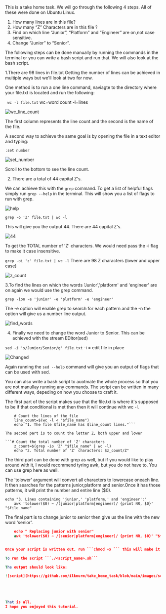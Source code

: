 This is a take home task. We will go through the following 4 steps. All of these were done on Ubuntu Linux.

1. How many lines are in this file?
2. How many “Z” Characters are in this file ?
3. Find on which line  “Junior”, “Platform” and “Engineer” are on,not case
sensitive.
4. Change “Junior” to “Senior”.

The following steps can be done manually by running the commands in the terminal or you can write a bash script and run that. We will also look at the bash script.

1.There are 98 lines in file.txt
Getting the number of lines can be achieved in multiple ways but we'll look at two for now. 

One method is to run a one line command, naviagte to the directory where your file.txt is located and run the following:

``` wc -l file.txt```  wc=word count  -l=lines

![wc_line_count](https://github.com/ilknurm/take_home_task/blob/main/images/wc_line_count.png)

The first column represents the line count and the second is the name of the file.

A second way to achieve the same goal is by opening the file in a text editor and typing:

```:set number```

![set_number](https://github.com/ilknurm/take_home_task/blob/main/images/set_number.png)

Scroll to the bottom to see the line count.

2. There are a total of 44 capital Z's.

We can achieve this with the ``` grep ``` command. To get a list of helpful flags simply run ``` grep --help ``` in the terminal. This will show you a list of flags to run with grep.

![help](https://github.com/ilknurm/take_home_task/blob/main/images/help.png)

``` grep -o 'Z' file.txt | wc -l ```

This will give you the output 44. There are 44 capital Z's.


![44](https://github.com/ilknurm/take_home_task/blob/main/images/44.png)

To get the TOTAL number of 'Z' characters. We would need pass the -i flag to make it case insensitive.

``` grep -oi 'z' file.txt | wc -l ``` 
There are 98 Z characters (lower and upper case)

![z_count](https://github.com/ilknurm/take_home_task/blob/main/images/total_Z.png)

3.To find the lines on which the words 'Junior','platform' and 'engineer' are on again we would use the grep command.

``` grep -ion -e 'junior' -e 'platform' -e 'engineer' ```

The -e option will enable grep to search for each pattern and the -n the option will give us a number line output.

![find_words](https://github.com/ilknurm/take_home_task/blob/main/images/find_words.png)

4. Finally we need to change the word Junior to Senior. This can be achieved with the stream EDitor(sed)

``` sed -i 's/Junior/Senior/g' file.txt ``` -i = edit file in place

![Changed](https://github.com/ilknurm/take_home_task/blob/main/images/changed.png)

Again running the ```sed --help``` command will give you an output of flags that can be used with sed.


You can also write a bash script to auotmate the whole process so that you are not manullay running any commands. The script can be written in many different ways, depeding on how you choose to craft it.

The first part of the script makes sue that the file.txt is where it's supposed to be if that conditional is met then then it will continue with wc -l.
```if [ -e "$file_name" ]; then
    # Count the lines of the file
    line_count=$(wc -l < "$file_name")
    echo "1. The file $file_name has $line_count lines."```

The second part is to count the letter Z, both upper and lower

```# Count the total number of 'Z' characters
    z_count=$(grep -io 'Z' "$file_name" | wc -l)
    echo "2. Total number of 'Z' characters: $z_count/Z"
```
The third part can be done with grep as well, but if you would like to play around with it, I would recommend tyring awk, but you do not have to. You can use grep here as well.

The 'tolower' argument will convert all characters to lowercase oneach line. It then searches for the patterns junior,platform and senior.Once it has those patterns, it will print the number and entire line ($0).
```
echo "3. Lines containing 'junior,' 'platform,' and 'engineer':"
    awk 'tolower($0) ~ /(junior|platform|engineer)/ {print NR, $0}' "$file_name"
```
The final part is to change junior to senior then give us the line with the new word 'senior'.

```sed -i 's/Junior/Senior/g' file.txt
    echo " Replacing junior with senior"
    awk 'tolower($0) ~ /(senior|platform|engineer)/ {print NR, $0}' "$file_name" ```


Once your script is written out, run ```chmod +x ``` this will make it executbale.

To run the script ```./<script_name>.sh```

The output should look like:

![script](https://github.com/ilknurm/take_home_task/blob/main/images/script.png)





That is all.
I hope you enjoyed this tutorial.








